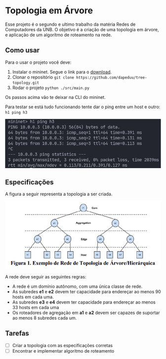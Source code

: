 # Topologia em Árvore

Esse projeto é o segundo e ultimo trabalho da matéria Redes de Computadores da UNB. O objetivo é a criação de uma topologia em árvore, e aplicação de um algorítmo de roteamento na rede.

## Como usar

Para o usar o projeto você deve:
1. Instalar o mininet. Segue o link para o [download](http://mininet.org/download/).
2. Clonar o repositório `git clone https://github.com/dapeduu/tree-topology.git`
3. Rodar o projeto `python ./src/main.py`

Os passos acima vão te deixar na CLI do mininet.

Para testar se está tudo funcionando tente dar o ping entre um host e outro: `h1 ping h3`

![Exemplo de teste de ping](docs/ping-test.png)

## Especificações

A figura a seguir representa a topologia a ser criada.

![Topologia em árvore](docs/tree-topo.png)

A rede deve seguir as seguintes regras:
- A rede é um domínio autônomo, com uma única classe de rede.
- As subredes **e1** e **e2** devem ter capacidade para endereçar ao menos 90 hosts em cada uma.
- As subredes **e3** e **e4** devem ter capacidade para endereçar ao menos 33 hosts em cada uma
- Os roteadores de agregação em **a1** e **a2** devem ser capazes de suportar ao menos 8 subredes cada um.

## Tarefas

- [ ] Criar a topologia com as especificações corretas
- [ ] Encontrar e implementar algoritmo de roteamento
